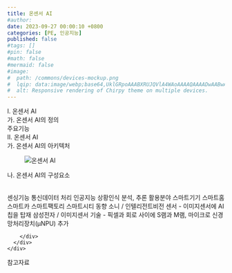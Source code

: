 ```yaml
---
title: 온센서 AI
#author: 
date: 2023-09-27 00:00:10 +0800
categories: [PE, 인공지능]
published: false
#tags: []
#pin: false
#math: false
#mermaid: false
#image:
#  path: /commons/devices-mockup.png
#  lqip: data:image/webp;base64,UklGRpoAAABXRUJQVlA4WAoAAAAQAAAADwAABwAAQUxQSDIAAAARL0AmbZurmr57yyIiqE8oiG0bejIYEQTgqiDA9vqnsUSI6H+oAERp2HZ65qP/VIAWAFZQOCBCAAAA8AEAnQEqEAAIAAVAfCWkAALp8sF8rgRgAP7o9FDvMCkMde9PK7euH5M1m6VWoDXf2FkP3BqV0ZYbO6NA/VFIAAAA
#  alt: Responsive rendering of Chirpy theme on multiple devices.
---
```


<div class="post-wrap">
  <div class="para">
    <div class="para-title">
      I. 온센서 AI
    </div>
    <div class="para-cntnt">
      <div class="para">
        <div class="para-title">
          가. 온센서 AI의 정의
        </div>
        <div class="para-cntnt">
          주요기능
        </div>
      </div>
    </div>
  </div>
  
  <div class="para">
    <div class="para-title">
      II. 온센서 AI
    </div>
    <div class="para-cntnt">
      <div class="para">
        <div class="para-title">
          가. 온센서 AI의 아키텍처
        </div>
        <div class="para-cntnt">
          <figure class="post-figure">
            <img src="/assets/img/posts/온센서-AI.png" alt="온센서 AI">
<!--            <figcaption>Source: Unveiling the Metaverse: Exploring Emerging Trends, Multifaceted Perspectives, and Future Challenges</figcaption>-->
          </figure>
        </div>
      </div>
      <div class="para">
        <div class="para-title">
          나. 온센서 AI의 구성요소
        </div>
        <div class="para-cntnt">
          <table class="post-table">
          </table>
            센싱기능
  통신데이터 처리
  인공지능
  상황인식
  분석, 추론
활용분야
  스마트기기
  스마트홈
  스마트카
  스마트팩토리
  스마트시티 
동향
  소니 / 인텔리전트비전 센서 - 이미지센서에 AI 칩을 탑재
  삼성전자 / 이미지센서 기술 - 픽셀과 회로 사이에 S램과 M램, 마이크로 신경망처리장치(µNPU) 추가

        </div>
      </div>
    </div>
  </div>

  <div class="refr-wrap">
    <div class="refr-title">
        참고자료
    </div>
    <ol class="refr-list">
    <!--    <li>(나현식, 최대선) <a target="_blank" href="https://scienceon.kisti.re.kr/commons/util/originalView.do?cn=JAKO202225948430499&oCn=JAKO202225948430499&dbt=JAKO&journal=NJOU00291864">메타버스 보안 위협 요소 및 대응 방안 검토</a></li>-->
    <!--    <li>(M. Uddin, S. Manickam, H. Ullah, M. Obaidat and A. Dandoush) <a target="_blank" href="https://ieeexplore.ieee.org/abstract/document/10138386">Unveiling the Metaverse: Exploring Emerging Trends, Multifaceted Perspectives, and Future Challenges</a></li>-->
    </ol>
  </div>
</div>
